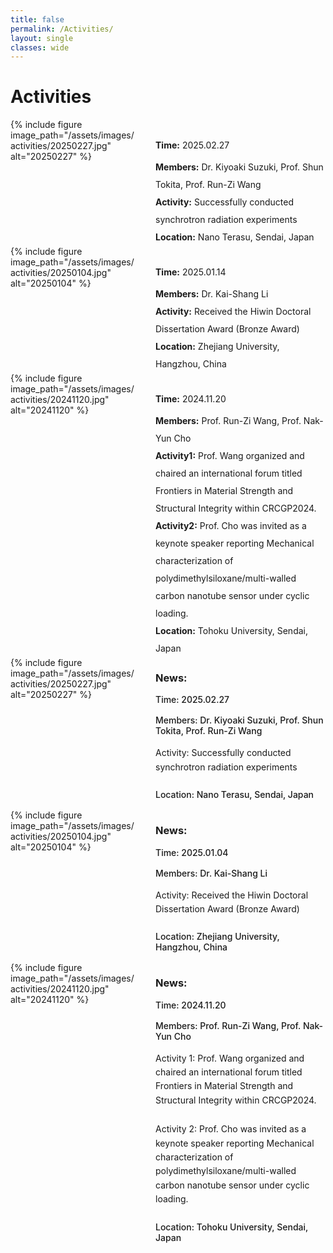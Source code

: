 ```yaml
---
title: false
permalink: /Activities/
layout: single
classes: wide
---
```

# Activities

<div class="member-profile">
  <div class="member-photo">
    {% include figure image_path="/assets/images/activities/20250227.jpg" alt="20250227" %}
  </div>
  <div> 
    <div class="news-bio" style="margin: 2em 0 0.5em">
      <strong>Time:</strong> 2025.02.27
    </div>
    <div class="news-bio">
      <strong>Members:</strong> Dr. Kiyoaki Suzuki, Prof. Shun Tokita, Prof. Run-Zi Wang
    </div>
    <div class="news-bio">
      <strong>Activity:</strong> Successfully conducted synchrotron radiation experiments
    </div>
    <div class="news-bio">
      <strong>Location:</strong> Nano Terasu, Sendai, Japan
    </div>
  </div>
</div>

<div class="member-profile">
  <div class="member-photo">
    {% include figure image_path="/assets/images/activities/20250104.jpg" alt="20250104" %}
  </div>
  <div> 
    <div class="news-bio" style="margin: 2em 0 0.5em">
      <strong>Time:</strong> 2025.01.14
    </div>
    <div class="news-bio">
      <strong>Members:</strong> Dr. Kai-Shang Li
    </div>
    <div class="news-bio">
      <strong>Activity:</strong> Received the Hiwin Doctoral Dissertation Award (Bronze Award)
    </div>
    <div class="news-bio">
      <strong>Location:</strong> Zhejiang University, Hangzhou, China
    </div>
  </div>
</div>


<div class="member-profile">
  <div class="member-photo">
    {% include figure image_path="/assets/images/activities/20241120.jpg" alt="20241120" %}
  </div>
  <div> 
    <div class="news-bio" style="margin: 2em 0 0.5em">
      <strong>Time:</strong> 2024.11.20
    </div>
    <div class="news-bio">
      <strong>Members:</strong> Prof. Run-Zi Wang, Prof. Nak-Yun Cho
    </div>
    <div class="news-bio">
      <strong>Activity1:</strong> Prof. Wang organized and chaired an international forum titled Frontiers in Material Strength and Structural Integrity within CRCGP2024.
    </div>
    <div class="news-bio">
      <strong>Activity2:</strong> Prof. Cho was invited as a keynote speaker reporting Mechanical characterization of polydimethylsiloxane/multi-walled carbon nanotube sensor under cyclic loading.
    </div>
    <div class="news-bio">
      <strong>Location:</strong> Tohoku University, Sendai, Japan
    </div>
  </div>
</div>



<div class="member-profile">
  <div class="member-photo">
    {% include figure image_path="/assets/images/activities/20250227.jpg" alt="20250227" %}
  </div>
  <div>
    <h3>News:</h3>
    <p class="member-position">Time: 2025.02.27</p>
    <p class="member-position">Members: Dr. Kiyoaki Suzuki, Prof. Shun Tokita, Prof. Run-Zi Wang</p>
    <div class="member-bio">
      Activity: Successfully conducted synchrotron radiation experiments
    </div>
    <p class="member-position">Location: Nano Terasu, Sendai, Japan</p>
  </div>
</div>

<div class="member-profile">
  <div class="member-photo">
    {% include figure image_path="/assets/images/activities/20250104.jpg" alt="20250104" %}
  </div>
  <div>
    <h3>News:</h3>
    <p class="member-position">Time: 2025.01.04</p>
    <p class="member-position">Members: Dr. Kai-Shang Li</p>
    <div class="member-bio">
      Activity: Received the Hiwin Doctoral Dissertation Award (Bronze Award)
    </div>
    <p class="member-position">Location: Zhejiang University, Hangzhou, China</p>
  </div>
</div>

<div class="member-profile">
  <div class="member-photo">
    {% include figure image_path="/assets/images/activities/20241120.jpg" alt="20241120" %}
  </div>
  <div>
    <h3>News:</h3>
    <p class="member-position">Time: 2024.11.20</p>
    <p class="member-position">Members: Prof. Run-Zi Wang, Prof. Nak-Yun Cho</p>
    <div class="member-bio">
      Activity 1: Prof. Wang organized and chaired an international forum titled Frontiers in Material Strength and Structural Integrity within CRCGP2024.
    </div>
    <div class="member-bio">
      Activity 2: Prof. Cho was invited as a keynote speaker reporting Mechanical characterization of polydimethylsiloxane/multi-walled carbon nanotube sensor under cyclic loading.
    </div>
    <p class="member-position">Location: Tohoku University, Sendai, Japan</p>
  </div>
</div>


<style>
.member-profile {
  display: grid;
  grid-template-columns: 200px 1fr;
  gap: 2rem;
}

.member-photo img {
  border-radius: 4px;
}

.member-position {
  font-weight: 500;
  margin-bottom: 1rem;
}

.member-bio {
  margin-bottom: 1.5rem;
  line-height: 1.6;
}

.news-bio {
  line-height: 2;
}


@media (max-width: 768px) {
  .member-profile {
    grid-template-columns: 1fr;
  }
  .member-photo {
    max-width: 200px;
    margin: 0 auto;
  }
}
</style>